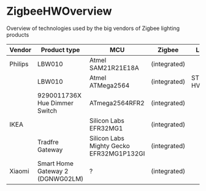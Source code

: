 # ZigbeeHWOverview
Overview of technologies used by the big vendors of Zigbee lighting products

|Vendor   |  Product type | MCU   | Zigbee  |  Led Driver |
|---|---|---|---|---|
| Philips  | LBW010  | Atmel SAM21R21E18A  | (integrated)  |   |
|   | LBW010  | Atmel ATMega2564  |  (integrated) | ST HVLED815PF   |
|   |  9290011736X Hue Dimmer Switch | ATmega2564RFR2  |(integrated)  |   |
|IKEA   |  | Silicon Labs EFR32MG1  |(integrated)  |   |
|   | Tradfre Gateway | Silicon Labs Mighty Gecko EFR32MG1P132GI |(integrated)  |   |
| Xiaomi   | Smart Home Gateway 2 (DGNWG02LM)  | ? |(integrated)  |   |
